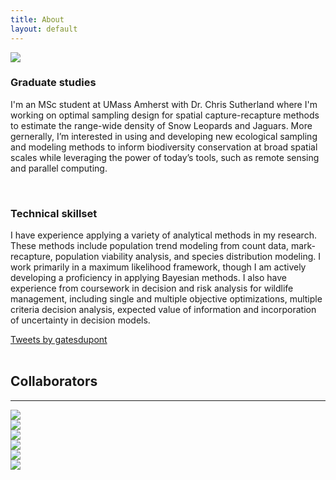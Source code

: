 ```yaml
---
title: About
layout: default
---
```


<div class="row content-row">
<div class="col-12 col-sm-3 col-md-3 col-lg-3 col-xl-3">
    <img src="{{ site.baseurl }}/images/utah.jpg">
</div>
<div class="col-12 col-sm-6 col-md-6 col-lg-6 col-xl-6">
    <h3>Graduate studies</h3>
    <p>I'm an MSc student at UMass Amherst with Dr. Chris Sutherland where I'm working on optimal sampling design for spatial capture-recapture methods to estimate the range-wide density of Snow Leopards and Jaguars. More gernerally, I’m interested in using and developing new ecological sampling and modeling methods to inform biodiversity conservation at broad spatial scales while leveraging the power of today’s tools, such as remote sensing and parallel computing.</p>
    <br>
    <h3>Technical skillset</h3>
    <p>I have experience applying a variety of analytical methods in my research. These methods include population trend modeling from count data, mark-recapture, population viability analysis, and species distribution modeling. I work primarily in a maximum likelihood framework, though I am actively developing a proficiency in applying Bayesian methods. I also have experience from coursework in decision and risk analysis for wildlife management, including single and multiple objective optimizations, multiple criteria decision analysis, expected value of information and incorporation of uncertainty in decision models.</p>
</div>
<div class="col-12 col-sm-3 col-md-3 col-lg-3 col-xl-3">
    <a class="twitter-timeline" 
       data-width="100%" 
       data-height="500vw" 
       data-theme="light" 
       data-link-color="#71b2c9"
       href="https://twitter.com/gatesdupont?ref_src=twsrc%5Etfw">Tweets by gatesdupont</a> 
    <script async src="https://platform.twitter.com/widgets.js" charset="utf-8"></script>
</div>
</div>
<br>    
<h2>Collaborators</h2>
<hr>
<div class="row justify-content-md-center">
    <div class="col-xl-2 col-lg-2 col-md-2 col-sm-2 col-4">
        <a href = "http://gpls.cns.umass.edu/oeb" target="_blank">
            <img src="{{ site.baseurl }}/images/collabs/UMass.png">
        </a>
      </div>
    <div class="col-xl-2 col-lg-2 col-md-2 col-sm-2 col-4">
        <a href = "https://institute.sandiegozoo.org/population-sustainability" target="_blank">
            <img src="{{ site.baseurl }}/images/collabs/SDZ.png">
        </a>
      </div>
    <div class="col-xl-2 col-lg-2 col-md-2 col-sm-2 col-4">
        <a href = "https://www.panthera.org/cat/snow-leopard" target="_blank">
            <img src="{{ site.baseurl }}/images/collabs/panthera.png">
        </a>
      </div>
    <div class="col-xl-2 col-lg-2 col-md-2 col-sm-2 col-4">
        <a href = "https://dnr.cals.cornell.edu/" target="_blank">
            <img src="{{ site.baseurl }}/images/collabs/Cornell.png">
        </a>
      </div>
    <div class="col-xl-2 col-lg-2 col-md-2 col-sm-2 col-4">
        <a href = "https://www.mass.gov/orgs/division-of-fisheries-and-wildlife" target="_blank">
            <img src="{{ site.baseurl }}/images/collabs/MassWildlife.png">
        </a>
      </div>
    <div class="col-xl-2 col-lg-2 col-md-2 col-sm-2 col-4">
        <a href = "https://www.birds.cornell.edu/home/" target="_blank">
            <img src="{{ site.baseurl }}/images/collabs/CLO.png">
        </a>
      </div>
</div>
